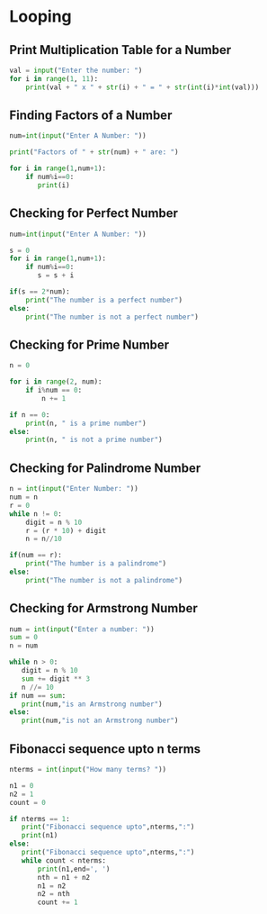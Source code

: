 # Looping

## Print Multiplication Table for a Number

```python
val = input("Enter the number: ")
for i in range(1, 11):
    print(val + " x " + str(i) + " = " + str(int(i)*int(val)))
```

## Finding Factors of a Number

```python
num=int(input("Enter A Number: "))

print("Factors of " + str(num) + " are: ")

for i in range(1,num+1):
    if num%i==0:
       print(i)
```

## Checking for Perfect Number

```python
num=int(input("Enter A Number: "))

s = 0
for i in range(1,num+1):
    if num%i==0:
       s = s + i

if(s == 2*num):
    print("The number is a perfect number")
else:
    print("The number is not a perfect number")
```

## Checking for Prime Number

```python
n = 0

for i in range(2, num):
    if i%num == 0:
        n += 1

if n == 0:
    print(n, " is a prime number")
else:
    print(n, " is not a prime number")
```

## Checking for Palindrome Number

```python
n = int(input("Enter Number: "))
num = n
r = 0
while n != 0:
    digit = n % 10
    r = (r * 10) + digit
    n = n//10

if(num == r):
    print("The humber is a palindrome")
else:
    print("The number is not a palindrome")
```

## Checking for Armstrong Number

```python
num = int(input("Enter a number: "))
sum = 0
n = num

while n > 0:
   digit = n % 10
   sum += digit ** 3
   n //= 10
if num == sum:
   print(num,"is an Armstrong number")
else:
   print(num,"is not an Armstrong number")
```

## Fibonacci sequence upto n terms

```python
nterms = int(input("How many terms? "))

n1 = 0
n2 = 1
count = 0

if nterms == 1:
   print("Fibonacci sequence upto",nterms,":")
   print(n1)
else:
   print("Fibonacci sequence upto",nterms,":")
   while count < nterms:
       print(n1,end=', ')
       nth = n1 + n2
       n1 = n2
       n2 = nth
       count += 1
```
